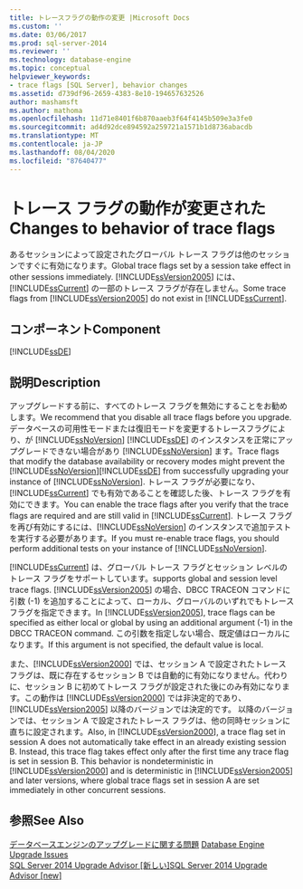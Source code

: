 ```yaml
---
title: トレースフラグの動作の変更 |Microsoft Docs
ms.custom: ''
ms.date: 03/06/2017
ms.prod: sql-server-2014
ms.reviewer: ''
ms.technology: database-engine
ms.topic: conceptual
helpviewer_keywords:
- trace flags [SQL Server], behavior changes
ms.assetid: d739df96-2659-4383-8e10-194657632526
author: mashamsft
ms.author: mathoma
ms.openlocfilehash: 11d71e8401f6b870aaeb3f64f4145b509e3a3fe0
ms.sourcegitcommit: ad4d92dce894592a259721a1571b1d8736abacdb
ms.translationtype: MT
ms.contentlocale: ja-JP
ms.lasthandoff: 08/04/2020
ms.locfileid: "87640477"
---
```

# <a name="changes-to-behavior-of-trace-flags"></a><span data-ttu-id="0d590-102">トレース フラグの動作が変更された</span><span class="sxs-lookup"><span data-stu-id="0d590-102">Changes to behavior of trace flags</span></span>
  <span data-ttu-id="0d590-103">あるセッションによって設定されたグローバル トレース フラグは他のセッションですぐに有効になります。</span><span class="sxs-lookup"><span data-stu-id="0d590-103">Global trace flags set by a session take effect in other sessions immediately.</span></span> <span data-ttu-id="0d590-104">[!INCLUDE[ssVersion2005](../../includes/ssversion2005-md.md)] には、[!INCLUDE[ssCurrent](../../includes/sscurrent-md.md)] の一部のトレース フラグが存在しません。</span><span class="sxs-lookup"><span data-stu-id="0d590-104">Some trace flags from [!INCLUDE[ssVersion2005](../../includes/ssversion2005-md.md)] do not exist in [!INCLUDE[ssCurrent](../../includes/sscurrent-md.md)].</span></span>  
  
## <a name="component"></a><span data-ttu-id="0d590-105">コンポーネント</span><span class="sxs-lookup"><span data-stu-id="0d590-105">Component</span></span>  
 [!INCLUDE[ssDE](../../includes/ssde-md.md)]  
  
## <a name="description"></a><span data-ttu-id="0d590-106">説明</span><span class="sxs-lookup"><span data-stu-id="0d590-106">Description</span></span>  
 <span data-ttu-id="0d590-107">アップグレードする前に、すべてのトレース フラグを無効にすることをお勧めします。</span><span class="sxs-lookup"><span data-stu-id="0d590-107">We recommend that you disable all trace flags before you upgrade.</span></span> <span data-ttu-id="0d590-108">データベースの可用性モードまたは復旧モードを変更するトレースフラグにより、が [!INCLUDE[ssNoVersion](../../includes/ssnoversion-md.md)] [!INCLUDE[ssDE](../../includes/ssde-md.md)] のインスタンスを正常にアップグレードできない場合があり [!INCLUDE[ssNoVersion](../../includes/ssnoversion-md.md)] ます。</span><span class="sxs-lookup"><span data-stu-id="0d590-108">Trace flags that modify the database availability or recovery modes might prevent the [!INCLUDE[ssNoVersion](../../includes/ssnoversion-md.md)][!INCLUDE[ssDE](../../includes/ssde-md.md)] from successfully upgrading your instance of [!INCLUDE[ssNoVersion](../../includes/ssnoversion-md.md)].</span></span> <span data-ttu-id="0d590-109">トレース フラグが必要になり、[!INCLUDE[ssCurrent](../../includes/sscurrent-md.md)] でも有効であることを確認した後、トレース フラグを有効にできます。</span><span class="sxs-lookup"><span data-stu-id="0d590-109">You can enable the trace flags after you verify that the trace flags are required and are still valid in [!INCLUDE[ssCurrent](../../includes/sscurrent-md.md)].</span></span> <span data-ttu-id="0d590-110">トレース フラグを再び有効にするには、[!INCLUDE[ssNoVersion](../../includes/ssnoversion-md.md)] のインスタンスで追加テストを実行する必要があります。</span><span class="sxs-lookup"><span data-stu-id="0d590-110">If you must re-enable trace flags, you should perform additional tests on your instance of [!INCLUDE[ssNoVersion](../../includes/ssnoversion-md.md)].</span></span>  
  
 [!INCLUDE[ssCurrent](../../includes/sscurrent-md.md)] <span data-ttu-id="0d590-111">は、グローバル トレース フラグとセッション レベルのトレース フラグをサポートしています。</span><span class="sxs-lookup"><span data-stu-id="0d590-111">supports global and session level trace flags.</span></span> <span data-ttu-id="0d590-112">[!INCLUDE[ssVersion2005](../../includes/ssversion2005-md.md)] の場合、DBCC TRACEON コマンドに引数 (-1) を追加することによって、ローカル、グローバルのいずれでもトレース フラグを指定できます。</span><span class="sxs-lookup"><span data-stu-id="0d590-112">In [!INCLUDE[ssVersion2005](../../includes/ssversion2005-md.md)], trace flags can be specified as either local or global by using an additional argument (-1) in the DBCC TRACEON command.</span></span> <span data-ttu-id="0d590-113">この引数を指定しない場合、既定値はローカルになります。</span><span class="sxs-lookup"><span data-stu-id="0d590-113">If this argument is not specified, the default value is local.</span></span>  
  
 <span data-ttu-id="0d590-114">また、[!INCLUDE[ssVersion2000](../../includes/ssversion2000-md.md)] では、セッション A で設定されたトレース フラグは、既に存在するセッション B では自動的に有効になりません。代わりに、セッション B に初めてトレース フラグが設定された後にのみ有効になります。この動作は [!INCLUDE[ssVersion2000](../../includes/ssversion2000-md.md)] では非決定的であり、[!INCLUDE[ssVersion2005](../../includes/ssversion2005-md.md)] 以降のバージョンでは決定的です。 以降のバージョンでは、セッション A で設定されたトレース フラグは、他の同時セッションに直ちに設定されます。</span><span class="sxs-lookup"><span data-stu-id="0d590-114">Also, in [!INCLUDE[ssVersion2000](../../includes/ssversion2000-md.md)], a trace flag set in session A does not automatically take effect in an already existing session B. Instead, this trace flag takes effect only after the first time any trace flag is set in session B. This behavior is nondeterministic in [!INCLUDE[ssVersion2000](../../includes/ssversion2000-md.md)] and is deterministic in [!INCLUDE[ssVersion2005](../../includes/ssversion2005-md.md)] and later versions, where global trace flags set in session A are set immediately in other concurrent sessions.</span></span>  
  
## <a name="see-also"></a><span data-ttu-id="0d590-115">参照</span><span class="sxs-lookup"><span data-stu-id="0d590-115">See Also</span></span>  
 <span data-ttu-id="0d590-116">[データベースエンジンのアップグレードに関する問題](../../../2014/sql-server/install/database-engine-upgrade-issues.md) </span><span class="sxs-lookup"><span data-stu-id="0d590-116">[Database Engine Upgrade Issues](../../../2014/sql-server/install/database-engine-upgrade-issues.md) </span></span>  
 [<span data-ttu-id="0d590-117">SQL Server 2014 Upgrade Advisor &#91;新しい&#93;</span><span class="sxs-lookup"><span data-stu-id="0d590-117">SQL Server 2014 Upgrade Advisor &#91;new&#93;</span></span>](sql-server-2014-upgrade-advisor.md)  
  
  
